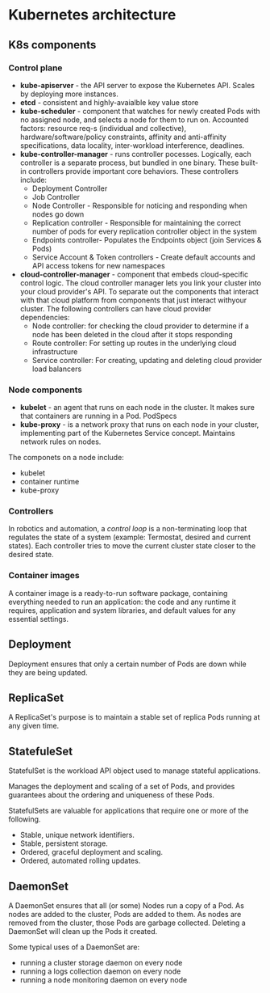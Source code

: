 # Kubernetes architecture

## K8s components

### Control plane

* **kube-apiserver** - the API server to expose the Kubernetes API. Scales by deploying more instances.
* **etcd** - consistent and highly-avaialble key value store
* **kube-scheduler** - component that watches for newly created Pods with no assigned node, and selects a node for them to run on. Accounted factors: resource req-s (individual and collective), hardware/software/policy constraints, affinity and anti-affinity specifications, data locality, inter-workload interference, deadlines.
* **kube-controller-manager** - runs controller pocesses. Logically, each controller is a separate process, but bundled in one binary. These built-in controllers provide important core behaviors. These controllers include:
    - Deployment Controller
    - Job Controller
    - Node Controller - Responsible for noticing and responding when nodes go down
    - Replication controller - Responsible for maintaining the correct number of pods for every replication controller object in the system
    - Endpoints controller- Populates the Endpoints object (join Services & Pods)
    - Service Account & Token controllers - Create default accounts and API access tokens for new namespaces
* **cloud-controller-manager** - component that embeds cloud-specific control logic. The cloud controller manager lets you link your cluster into your cloud provider's API. To separate out the components that interact with that cloud platform from components that just interact withyour cluster. The following controllers can have cloud provider dependencies:
    - Node controller: for checking the cloud provider to determine if a node has been deleted in the cloud after it stops responding
    - Route controller: For setting up routes in the underlying cloud infrastructure
    - Service controller: For creating, updating and deleting cloud provider load balancers

### Node components

* **kubelet** - an agent that runs on each node in the cluster. It makes sure that containers are running in a Pod. PodSpecs
* **kube-proxy** - is a network proxy that runs on each node in your cluster, implementing part of the Kubernetes Service concept. Maintains network rules on nodes.

The componets on a node include:

* kubelet
* container runtime
* kube-proxy

### Controllers

In robotics and automation, a *control loop* is a non-terminating loop that regulates the state of a system (example: Termostat, desired and current states). Each controller tries to move the current cluster state closer to the desired state.

### Container images

A container image is a ready-to-run software package, containing everything needed to run an application: the code and any runtime it requires, application and system libraries, and default values for any essential settings.


## Deployment

Deployment ensures that only a certain number of Pods are down while they are being updated.

## ReplicaSet

A ReplicaSet's purpose is to maintain a stable set of replica Pods running at any given time.

## StatefuleSet

StatefulSet is the workload API object used to manage stateful applications.

Manages the deployment and scaling of a set of Pods, and provides guarantees about the ordering and uniqueness of these Pods.

StatefulSets are valuable for applications that require one or more of the following.

- Stable, unique network identifiers.
- Stable, persistent storage.
- Ordered, graceful deployment and scaling.
- Ordered, automated rolling updates.


## DaemonSet

A DaemonSet ensures that all (or some) Nodes run a copy of a Pod. As nodes are added to the cluster, Pods are added to them. As nodes are removed from the cluster, those Pods are garbage collected. Deleting a DaemonSet will clean up the Pods it created.

Some typical uses of a DaemonSet are:

- running a cluster storage daemon on every node
- running a logs collection daemon on every node
- running a node monitoring daemon on every node